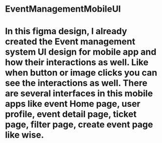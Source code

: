 # EventManagementMobileUI
# In this figma design, I already created the Event management system UI design for mobile app and how their interactions as well. Like when button or image clicks you can see the interactions as well. There are several interfaces in this mobile apps like event Home page, user profile, event detail page, ticket page, filter page, create event page like wise.
